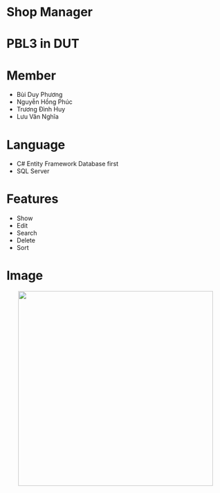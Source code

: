 # Shop Manager
# PBL3 in DUT
# Member
- Bùi Duy Phương
- Nguyễn Hồng Phúc
- Trương Đình Huy
- Lưu Văn Nghĩa
# Language
- C# Entity Framework Database first
- SQL Server
# Features
- Show
- Edit
- Search
- Delete
- Sort 
# Image
<p align="center">
<img src="https://user-images.githubusercontent.com/65779951/148798302-b154e0c4-1310-47b4-8fc4-32c2fb10f106.png"  width="450" />
</p>

